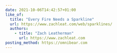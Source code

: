 ```yaml
---
date: 2021-10-06T14:42:57+01:00
like_of:
  title: "Every Fire Needs a Sparkline"
  url: https://www.zachleat.com/web/sparklines/
  authors:
    - title: "Zach Leatherman"
      url: https://www.zachleat.com
posting_method: https://omnibear.com
---
```

